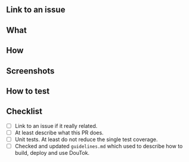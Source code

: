 ## Link to an issue

<!-- Please add an issue link if this PR is related with one. -->

## What

<!-- Please describe what this PR does in simple words. -->

## How

<!-- Please describe how you have implemented the changes. -->

## Screenshots

<!-- Please add screenshots if we need. -->

## How to test

<!-- Please describe how to test the changes you have made. -->

## Checklist

- [ ] Link to an issue if it really related.
- [ ] At least describe what this PR does.
- [ ] Unit tests. At least do not reduce the single test coverage.
- [ ] Checked and updated `guidelines.md` which used to describe how to build, deploy and use DouTok.
